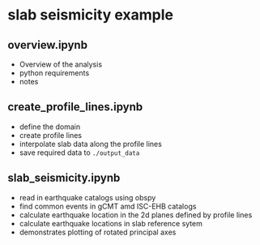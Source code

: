 # slab seismicity example


## overview.ipynb

* Overview of the analysis
* python requirements
* notes

## create_profile_lines.ipynb

* define the domain
* create profile lines
* interpolate slab data along the profile lines
* save required data to `./output_data`

## slab_seismicity.ipynb

* read in earthquake catalogs using obspy
* find common events in gCMT amd ISC-EHB catalogs
* calculate earthquake location in the 2d planes defined by profile lines
* calculate earthquake locations in slab reference sytem
* demonstrates plotting of rotated principal axes